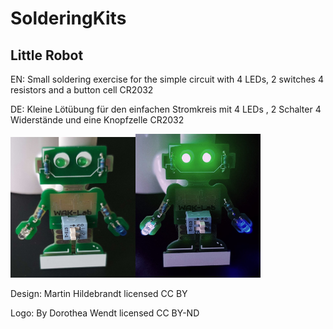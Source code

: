 # SolderingKits

## Little Robot
EN: Small soldering exercise for the simple circuit with 4 LEDs, 2 switches 4 resistors and a button cell CR2032

DE: Kleine Lötübung für den einfachen Stromkreis mit  4 LEDs , 2 Schalter 4 Widerstände und eine Knopfzelle CR2032

<img src="LittleRobot/pictures/RoboAus.jpg" width="200"><img src="LittleRobot/pictures/RoboEin.jpg" width="200">

Design: Martin Hildebrandt
licensed CC BY

Logo: By Dorothea Wendt
licensed CC BY-ND
